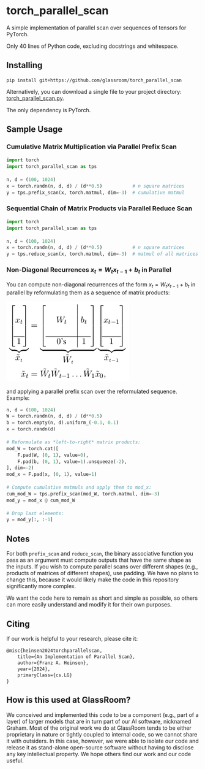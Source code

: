 # torch_parallel_scan

A simple implementation of parallel scan over sequences of tensors for PyTorch.

Only 40 lines of Python code, excluding docstrings and whitespace.


## Installing

```
pip install git+https://github.com/glassroom/torch_parallel_scan
```

Alternatively, you can download a single file to your project directory: [torch_parallel_scan.py](torch_parallel_scan/torch_parallel_scan.py).

The only dependency is PyTorch.


## Sample Usage


### Cumulative Matrix Multiplication via Parallel Prefix Scan

```python
import torch
import torch_parallel_scan as tps

n, d = (100, 1024)
x = torch.randn(n, d, d) / (d**0.5)           # n square matrices
y = tps.prefix_scan(x, torch.matmul, dim=-3)  # cumulative matmul
```

### Sequential Chain of Matrix Products via Parallel Reduce Scan

```python
import torch
import torch_parallel_scan as tps

n, d = (100, 1024)
x = torch.randn(n, d, d) / (d**0.5)           # n square matrices
y = tps.reduce_scan(x, torch.matmul, dim=-3)  # matmul of all matrices
```

### Non-Diagonal Recurrences $x_t = W_t x_{t-1} + b_t$ in Parallel

You can compute non-diagonal recurrences of the form $x_t = W_t x_{t-1} + b_t$ in parallel by reformulating them as a sequence of matrix products:

![Non-Diagonal Recurrences](assets/non_diagonal_recurrences.png)

and applying a parallel prefix scan over the reformulated sequence. Example:

```python
n, d = (100, 1024)
W = torch.randn(n, d, d) / (d**0.5)
b = torch.empty(n, d).uniform_(-0.1, 0.1)
x = torch.randn(d)

# Reformulate as *left-to-right* matrix products:
mod_W = torch.cat([
    F.pad(W, (0, 1), value=0),
    F.pad(b, (0, 1), value=1).unsqueeze(-2),
], dim=-2)
mod_x = F.pad(x, (0, 1), value=1)

# Compute cumulative matmuls and apply them to mod_x:
cum_mod_W = tps.prefix_scan(mod_W, torch.matmul, dim=-3)
mod_y = mod_x @ cum_mod_W

# Drop last elements:
y = mod_y[:, :-1]
```


## Notes

For both `prefix_scan` and `reduce_scan`, the binary associative function you pass as an argument must compute outputs that have the same shape as the inputs. If you wish to compute parallel scans over different shapes (e.g., products of matrices of different shapes), use padding. We have no plans to change this, because it would likely make the code in this repository significantly more complex.

We want the code here to remain as short and simple as possible, so others can more easily understand and modify it for their own purposes.


## Citing

If our work is helpful to your research, please cite it:

```
@misc{heinsen2024torchparallelscan,
    title={An Implementation of Parallel Scan},
    author={Franz A. Heinsen},
    year={2024},
    primaryClass={cs.LG}
}
```

## How is this used at GlassRoom?

We conceived and implemented this code to be a component (e.g., part of a layer) of larger models that are in turn part of our AI software, nicknamed Graham. Most of the original work we do at GlassRoom tends to be either proprietary in nature or tightly coupled to internal code, so we cannot share it with outsiders. In this case, however, we were able to isolate our code and release it as stand-alone open-source software without having to disclose any key intellectual property. We hope others find our work and our code useful.


